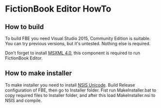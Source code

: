 # FictionBook Editor HowTo

## How to build

To build FBE you need Visual Studio 2015, Community Edition is suitable. You can try previous versions, but it's untested. Nothing else is required.

Don't forget to install [MSXML 4.0](https://www.microsoft.com/en-us/download/details.aspx?id=15697), this component is required to run FictionBook Editor.

## How to make installer

To make installer you need to install [NSIS Unicode](http://www.scratchpaper.com/). Build Release configuration of FBE, then go to Installer folder. Fist run MakeInstaller.bat to copy required files to Installer folder, and after this load MakeInstaller.nsi to NSIS and compile.